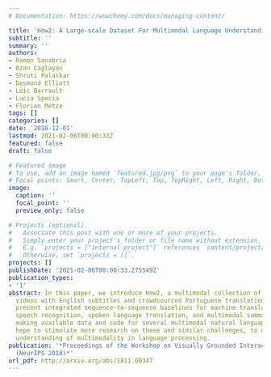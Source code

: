 ```yaml
---
# Documentation: https://wowchemy.com/docs/managing-content/

title: 'How2: A Large-scale Dataset For Multimodal Language Understanding'
subtitle: ''
summary: ''
authors:
- Ramon Sanabria
- Ozan Caglayan
- Shruti Palaskar
- Desmond Elliott
- Löic Barrault
- Lucia Specia
- Florian Metze
tags: []
categories: []
date: '2018-12-01'
lastmod: 2021-02-06T00:00:33Z
featured: false
draft: false

# Featured image
# To use, add an image named `featured.jpg/png` to your page's folder.
# Focal points: Smart, Center, TopLeft, Top, TopRight, Left, Right, BottomLeft, Bottom, BottomRight.
image:
  caption: ''
  focal_point: ''
  preview_only: false

# Projects (optional).
#   Associate this post with one or more of your projects.
#   Simply enter your project's folder or file name without extension.
#   E.g. `projects = ["internal-project"]` references `content/project/deep-learning/index.md`.
#   Otherwise, set `projects = []`.
projects: []
publishDate: '2021-02-06T00:00:33.275549Z'
publication_types:
- '1'
abstract: In this paper, we introduce How2, a multimodal collection of instructional
  videos with English subtitles and crowdsourced Portuguese translations. We also
  present integrated sequence-to-sequence baselines for machine translation, automatic
  speech recognition, spoken language translation, and multimodal summarization. By
  making available data and code for several multimodal natural language tasks, we
  hope to stimulate more research on these and similar challenges, to obtain a deeper
  understanding of multimodality in language processing.
publication: '*Proceedings of the Workshop on Visually Grounded Interaction and Language
  (NeurIPS 2018)*'
url_pdf: http://arxiv.org/abs/1811.00347
---
```

